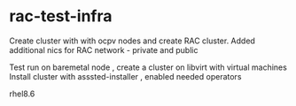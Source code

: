 # rac-test-infra
Create cluster with with ocpv nodes and create RAC cluster.
Added additional nics for RAC network - private and public

Test run on baremetal node , create a cluster on libvirt with virtual machines
Install cluster with asssted-installer , enabled needed operators

rhel8.6

